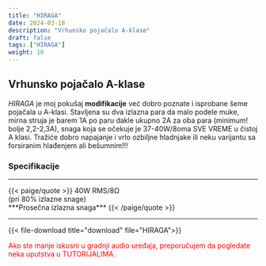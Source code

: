 ```yaml
---
title: "HIRAGA"
date: 2024-03-18
description: "Vrhunsko pojačalo A-klase"
draft: false
tags: ["HIRAGA"]
weight: 10
---
```

## Vrhunsko pojačalo A-klase

*HIRAGA* je moj pokušaj **modifikacije** već dobro poznate i isprobane šeme pojačala u A-klasi. Stavljena su dva izlazna para da malo podele muke, mirna struja je barem 1A po paru dakle ukupno 2A za oba para (minimum! bolje 2,2-2,3A), snaga koja se očekuje je 37-40W/8oma SVE VREME u čistoj A klasi. Tražiće dobro napajanje i vrlo ozbiljne hladnjake ili neku varijantu sa forsiranim hlađenjem ali bešumnim!!!

### Specifikacije
<hr>
{{< paige/quote >}}
40W RMS/8Ω<br>(pri 80% izlazne snage)<br>***Prosečna izlazna snaga***
{{< /paige/quote >}}
<hr>

{{< file-download title="download" file="HIRAGA">}}

<p style="color: red;" class="text-center">Ako ste manje iskusni u gradnji audio uređaja, preporučujem da pogledate neka uputstva u TUTORIJALIMA.</p>
